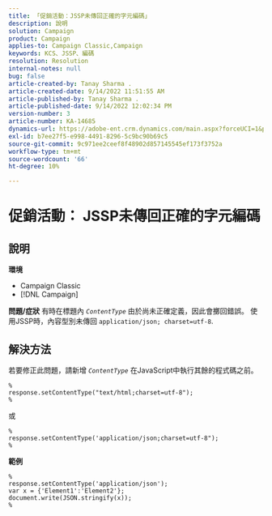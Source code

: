 ```yaml
---
title: 「促銷活動：JSSP未傳回正確的字元編碼」
description: 說明
solution: Campaign
product: Campaign
applies-to: Campaign Classic,Campaign
keywords: KCS、JSSP、編碼
resolution: Resolution
internal-notes: null
bug: false
article-created-by: Tanay Sharma .
article-created-date: 9/14/2022 11:51:55 AM
article-published-by: Tanay Sharma .
article-published-date: 9/14/2022 12:02:34 PM
version-number: 3
article-number: KA-14685
dynamics-url: https://adobe-ent.crm.dynamics.com/main.aspx?forceUCI=1&pagetype=entityrecord&etn=knowledgearticle&id=42acc49e-2334-ed11-9db1-002248086735
exl-id: b7ee27f5-e998-4491-8296-5c9bc90b69c5
source-git-commit: 9c971ee2ceef8f48902d857145545ef173f3752a
workflow-type: tm+mt
source-wordcount: '66'
ht-degree: 10%

---
```


# 促銷活動： JSSP未傳回正確的字元編碼

## 說明

<b>環境</b>
- Campaign Classic
- [!DNL Campaign]



<b>問題/症狀</b>
有時在標題內 *`ContentType`* 由於尚未正確定義，因此會擲回錯誤。 使用JSSP時，內容型別未傳回 `application/json; charset=utf-8`.


## 解決方法


若要修正此問題，請新增 *`ContentType`* 在JavaScript中執行其餘的程式碼之前。


```
%
response.setContentType("text/html;charset=utf-8");
%
```




或




```
%
response.setContentType('application/json;charset=utf-8");
%
```


<b>範例</b>


```
%
response.setContentType('application/json');
var x = {'Element1':'Element2'};
document.write(JSON.stringify(x));
%
```
